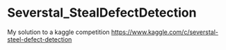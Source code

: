 # Severstal_StealDefectDetection
 My solution to a kaggle competition https://www.kaggle.com/c/severstal-steel-defect-detection
